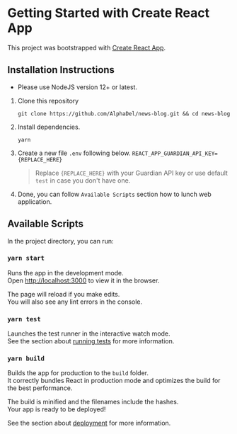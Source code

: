 # Getting Started with Create React App

This project was bootstrapped with [Create React App](https://github.com/facebook/create-react-app).

## Installation Instructions
- Please use NodeJS version 12+ or latest.
1. Clone this repository
    ```
    git clone https://github.com/AlphaDel/news-blog.git && cd news-blog
    ```
2. Install dependencies.
    ```
    yarn
    ```
3. Create a new file `.env` following below.
    `REACT_APP_GUARDIAN_API_KEY={REPLACE_HERE}`
    > Replace `{REPLACE_HERE}` with your Guardian API key or use default `test` in case you don't have one.
4. Done, you can follow `Available Scripts` section how to lunch web application.

## Available Scripts

In the project directory, you can run:

### `yarn start`

Runs the app in the development mode.\
Open [http://localhost:3000](http://localhost:3000) to view it in the browser.

The page will reload if you make edits.\
You will also see any lint errors in the console.

### `yarn test`

Launches the test runner in the interactive watch mode.\
See the section about [running tests](https://facebook.github.io/create-react-app/docs/running-tests) for more information.

### `yarn build`

Builds the app for production to the `build` folder.\
It correctly bundles React in production mode and optimizes the build for the best performance.

The build is minified and the filenames include the hashes.\
Your app is ready to be deployed!

See the section about [deployment](https://facebook.github.io/create-react-app/docs/deployment) for more information.